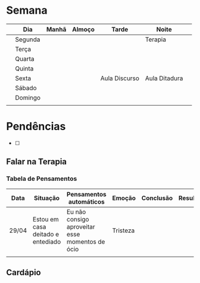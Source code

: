 # Semana
|     | **Dia** | Manhã | Almoço | Tarde         | Noite         |     |
| --- | ------- | ----- | ------ | ------------- | ------------- | --- |
|     | Segunda |       |        |               | Terapia       |     |
|     | Terça   |       |        |               |               |     |
|     | Quarta  |       |        |               |               |     |
|     | Quinta  |       |        |               |               |     |
|     | Sexta   |       |        | Aula Discurso | Aula Ditadura |     |
|     | Sábado  |       |        |               |               |     |
|     | Domingo |       |        |               |               |     |
|     |         |       |        |               |               |     |

# Pendências
- [ ] 

## Falar na Terapia

### Tabela de Pensamentos 

| Data  | Situação                          | Pensamentos automáticos                         | Emoção   | Conclusão | Resultado |
| ----- | --------------------------------- | ----------------------------------------------- | -------- | --------- | --------- |
| 29/04 | Estou em casa deitado e entediado | Eu não consigo aproveitar esse momentos de ócio | Tristeza |           |           |
|       |                                   |                                                 |          |           |           |


## Cardápio


